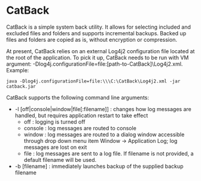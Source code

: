 # CatBack

CatBack is a simple system back utility.  It allows for selecting included and excluded files and folders and supports incremental backups.  Backed up files and folders are copied as is, without encryption or compression.

At present, CatBack relies on an external Log4j2 configuration file located at the root of the application.  To pick it up, CatBack needs to be run with VM argument: -Dlog4j.configurationFile=file:[path-to-CatBack]\Log4j2.xml. Example:

	java -Dlog4j.configurationFile=file:\\\C:\CatBack\Log4j2.xml -jar catback.jar

CatBack supports the following command line arguments:

* -l [off|console|window|file[:filename]] : changes how log messages are handled, but requires application restart to take effect
    * off : logging is turned off
    * console : log messages are routed to console
    * window : log messages are routed to a dialog window accessible through drop down menu item Window -> Application Log; log messages are lost on exit
    * file : log messages are sent to a log file.  If filename is not provided, a default filename will be used.
* -b [filename] : immediately launches backup of the supplied backup filename